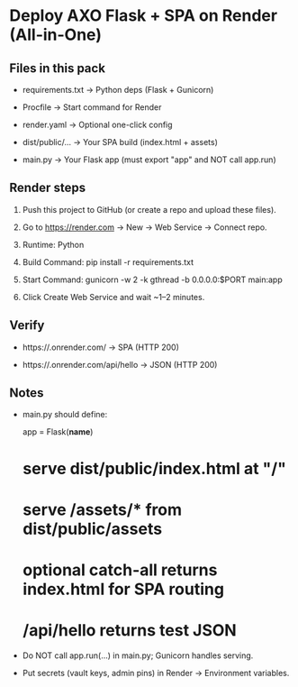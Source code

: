 
# Deploy AXO Flask + SPA on Render (All-in-One)



## Files in this pack

- requirements.txt  -> Python deps (Flask + Gunicorn)

- Procfile          -> Start command for Render

- render.yaml       -> Optional one-click config

- dist/public/...   -> Your SPA build (index.html + assets)

- main.py           -> Your Flask app (must export "app" and NOT call app.run)



## Render steps

1) Push this project to GitHub (or create a repo and upload these files).

2) Go to https://render.com → New → Web Service → Connect repo.

3) Runtime: Python

4) Build Command: pip install -r requirements.txt

5) Start Command: gunicorn -w 2 -k gthread -b 0.0.0.0:$PORT main:app

6) Click Create Web Service and wait ~1–2 minutes.



## Verify

- https://<your-app>.onrender.com/          → SPA (HTTP 200)

- https://<your-app>.onrender.com/api/hello → JSON (HTTP 200)



## Notes

- main.py should define:

    app = Flask(__name__)

    # serve dist/public/index.html at "/"

    # serve /assets/* from dist/public/assets

    # optional catch-all returns index.html for SPA routing

    # /api/hello returns test JSON

- Do NOT call app.run(...) in main.py; Gunicorn handles serving.

- Put secrets (vault keys, admin pins) in Render → Environment variables.

